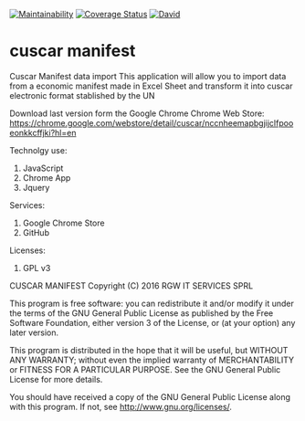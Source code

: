 [![Maintainability](https://api.codeclimate.com/v1/badges/7790f65f1e84f87434f7/maintainability)](https://codeclimate.com/github/ruvenss/cuscar/maintainability)
[![Coverage Status](https://coveralls.io/repos/github/ruvenss/cuscar/badge.svg?branch=master)](https://coveralls.io/github/ruvenss/cuscar?branch=master)
[![David](https://img.shields.io/david/ruvenss/cuscar.svg?style=flat-square)](https://david-dm.org/ruvenss/cuscar)
# cuscar manifest
Cuscar Manifest data import 
This application will allow you to import data from a economic manifest made in Excel Sheet 
and transform it into cuscar electronic format stablished by the UN

Download last version form the Google Chrome Chrome Web Store:
<https://chrome.google.com/webstore/detail/cuscar/nccnheemapbgjijclfpooeonkkcffjki?hl=en>

Technolgy use:

1. JavaScript
2. Chrome App
3. Jquery

Services:

1. Google Chrome Store
2. GitHub

Licenses:

1. GPL v3

CUSCAR MANIFEST
Copyright (C) 2016  RGW IT SERVICES SPRL

This program is free software: you can redistribute it and/or modify
it under the terms of the GNU General Public License as published by
the Free Software Foundation, either version 3 of the License, or
(at your option) any later version.

This program is distributed in the hope that it will be useful,
but WITHOUT ANY WARRANTY; without even the implied warranty of
MERCHANTABILITY or FITNESS FOR A PARTICULAR PURPOSE.  See the
GNU General Public License for more details.

You should have received a copy of the GNU General Public License
along with this program.  If not, see <http://www.gnu.org/licenses/>.

